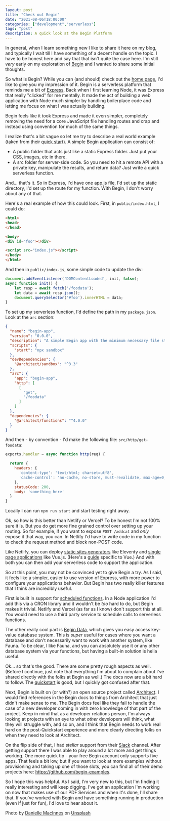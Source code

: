 ```yaml
---
layout: post
title: "Check out Begin"
date: "2021-08-06T18:00:00"
categories: ["development","serverless"]
tags: "post"
description: A quick look at the Begin Platform
---
```


In general, when I learn something new I like to share it here on my blog, and typically I wait till I have something of a decent handle on the topic. I have to be honest here and say that that isn't quite the case here. I'm still *very* early on my exploration of [Begin](https://begin.com/) and I wanted to share some initial thoughts.

So what is Begin? While you can (and should) check out the [home page](https://begin.com/), I'd like to give you my impression of it. Begin is a serverless platform that reminds me a bit of [Express](https://expressjs.com/). Back when I first learning Node, it was Express that really "clicked" for me mentally. It made the act of building a web application with Node much simpler by handling boilerplace code and letting me focus on what I was actually building. 

Begin feels like it took Express and made it even simpler, completely removing the need for a core JavaScript file handling routes and crap and instead using convention for much of the same things. 

I realize that's a bit vague so let me try to describe a real world example (taken from their [quick start](https://docs.begin.com/en/guides/quickstart)). A simple Begin application can consist of:

* A public folder that acts just like a static Express folder. Just put your CSS, images, etc in there.
* A src folder for server-side code. So you need to hit a remote API with a private key, manipulate the results, and return data? Just write a quick serverless function.

And... that's it. So in Express, I'd have one app.js file, I'd set up the static directory, I'd set up the route for my function. With Begin, I don't worry about any of that. 

Here's a real example of how this could look. First, in `public/index.html`, I could do:

```html
<html>
<head>
</head>

<body>
<div id="foo"></div>

<script src="index.js"></script>
</body>
</html>
```

And then in `public/index.js`, some simple code to update the div:

```js
document.addEventListener('DOMContentLoaded', init, false);
async function init() {
	let resp = await fetch('/foodata');
	let data = await resp.json();
	document.querySelector('#foo').innerHTML = data;
}
```

To set up my serverless function, I'd define the path in my `package.json`. Look at the `arc` section:

```json
{
  "name": "begin-app",
  "version": "0.0.0",
  "description": "A simple Begin app with the minimum necessary file structure",
  "scripts": {
    "start": "npx sandbox"
  },
  "devDependencies": {
    "@architect/sandbox": "^3.3"
  },
  "arc": {
    "app": "begin-app",
    "http": [
      [
        "get",
        "/foodata"
      ]
    ]
  },
  "dependencies": {
    "@architect/functions": "^4.0.0"
  }
}
```

And then - by convention - I'd make the following file: `src/http/get-foodata`:

```js
exports.handler = async function http(req) {

  return {
    headers: {
      'content-type': 'text/html; charset=utf8',
      'cache-control': 'no-cache, no-store, must-revalidate, max-age=0, s-maxage=0'
    },
    statusCode: 200,
    body: 'something here'
  }
}

```

Locally I can run `npm run start` and start testing right away. 

Ok, so how is this better than Netlify or Vercel? To be honest I'm not 100% sure it is. But you do get more fine grained control over setting up your routing. So for example, if you want to expose `POST /addcat` and *only* expose it that way, you can. In Netlify I'd have to write code in my function to check the request method and block non-POST code. 

Like Netlify, you can deploy [static sites generators](https://learn.begin.com/basic/frontend/ssg) like Eleventy and [single page applications](https://learn.begin.com/basic/frontend/spa) like Vue.js. (Here's a [guide](https://docs.begin.com/en/guides/vue) specific to Vue.) And with both you can then add your serverless code to support the application.

So at this point, you may not be convinced yet to give Begin a try. As I said, it feels like a simpler, easier to use version of Express, with more power to configure your applications behavior. But Begin has two really killer features that I think are incredibly useful. 

First is built in support for [scheduled functions](https://docs.begin.com/en/scheduled-functions/provisioning). In a Node application I'd add this via a CRON library and it wouldn't be *too* hard to do, but Begin makes it trivial. Netlify and Vercel (as far as I know) don't support this at all. You would need to use a third party service to schedule calls to serverless functions. 

The other really cool part is [Begin Data](https://docs.begin.com/en/data/begin-data/), which gives you easy access key-value database system. This is *super* useful for cases where you want a database and don't necessarily want to work with another system, like Fauna. To be clear, I like Fauna, and you can absolutely use it or any other database system via your functions, but having a built-in solution is hella useful.

Ok... so that's the good. There are some pretty rough aspects as well. (Before I continue, just note that everything I'm about to complain about I've shared directly with the folks at Begin as well.) The docs now are a bit hard to follow. The [quickstart](https://docs.begin.com/en/guides/quickstart) is good, but I quickly got confused after that. 

Next, Begin is built on (or with?) an open source project called [Architect](https://arc.codes/docs/en/guides/get-started/why-architect). I would find references in the Begin docs to things from Architect that just didn't make sense to me. The Begin docs feel like they fail to handle the case of a new developer coming in with zero knowledge of that part of the project. Keep in mind that as a developer relations person, I'm always looking at projects with an eye to what *other* developers will think, what they will struggle with, and so on, and I think that Begin needs to work real hard on the post-Quickstart experience and more clearly directing folks on when they need to look at Architect.

On the flip side of that, I had *stellar* support from their [Slack](https://join.slack.com/t/architecture-as-text/shared_invite/MjE2MzU4Nzg0NTY1LTE1MDA2NzgyMzYtODE2NzRkOGRmYw) channel. After getting support there I was able to play around a lot more and get things working. One more quick tip - your free Begin account only supports five apps. That feels a bit low, but if you want to look at more examples without provisioning and taking up one of those slots, you can find all of their demo projects here: <https://github.com/begin-examples>. 

So I hope this was helpful. As I said, I'm very new to this, but I'm finding it really interesting and will keep digging. I've got an application I'm working on now that makes use of our PDF Services and when it's done, I'll share that. If you've worked with Begin and have something running in production (even if just for fun), I'd love to hear about it.

Photo by <a href="https://unsplash.com/@dsmacinnes?utm_source=unsplash&utm_medium=referral&utm_content=creditCopyText">Danielle MacInnes</a> on <a href="https://unsplash.com/s/photos/begin?utm_source=unsplash&utm_medium=referral&utm_content=creditCopyText">Unsplash</a>
